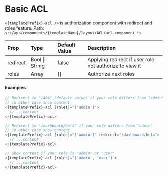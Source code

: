 # Basic ACL

`<{templatePrefix}-acl />` is authorization component with redirect and roles feature. Path: `src/app/components/{templateName}/layout/ACL/acl.component.ts`

| Prop | Type | Default Value | Description |
| :--- | :--- | :--- | :--- |
| redirect | Bool \|\| String | false | Applying redirect if user role not authorize to view it |
| roles | Array | \[\] | Authorize next roles |

#### Examples

```javascript
// Redirect to "/404" (default value) if your role differs from "admin"
// in other case show content
<{templatePrefix}-acl [roles]="['admin']">
  // ...content
</{templatePrefix}-acl>
```

```javascript
// Redirect to "/dashboard/beta" if your role differs from "admin"
// in other case show content
<{templatePrefix}-acl [roles]="['admin']" redirect="/dashboard/beta">
  // ...content
</{templatePrefix}-acl>
```

```javascript
// Show content if your role is "admin" or "user"
<{templatePrefix}-acl [roles]="['admin', 'user']">
  // ...content
</{templatePrefix}-acl>
```

